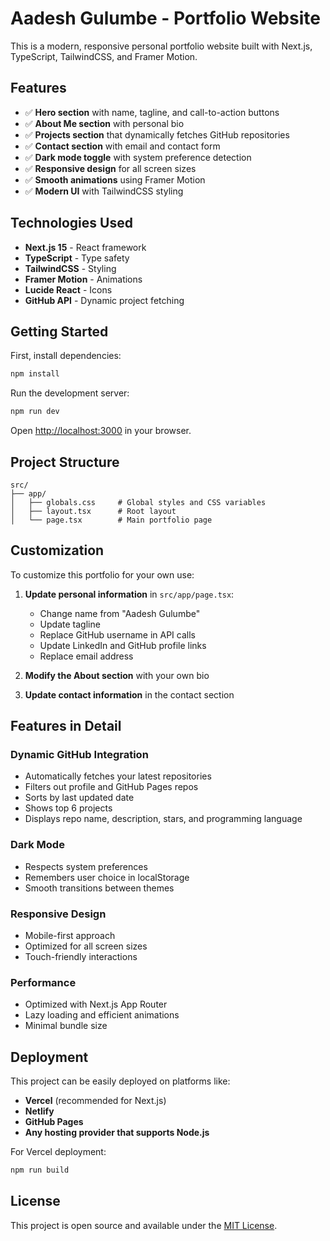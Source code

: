 # Aadesh Gulumbe - Portfolio Website

This is a modern, responsive personal portfolio website built with Next.js, TypeScript, TailwindCSS, and Framer Motion.

## Features

- ✅ **Hero section** with name, tagline, and call-to-action buttons
- ✅ **About Me section** with personal bio
- ✅ **Projects section** that dynamically fetches GitHub repositories
- ✅ **Contact section** with email and contact form
- ✅ **Dark mode toggle** with system preference detection
- ✅ **Responsive design** for all screen sizes
- ✅ **Smooth animations** using Framer Motion
- ✅ **Modern UI** with TailwindCSS styling

## Technologies Used

- **Next.js 15** - React framework
- **TypeScript** - Type safety
- **TailwindCSS** - Styling
- **Framer Motion** - Animations
- **Lucide React** - Icons
- **GitHub API** - Dynamic project fetching

## Getting Started

First, install dependencies:

```bash
npm install
```

Run the development server:

```bash
npm run dev
```

Open [http://localhost:3000](http://localhost:3000) in your browser.

## Project Structure

```
src/
├── app/
│   ├── globals.css     # Global styles and CSS variables
│   ├── layout.tsx      # Root layout
│   └── page.tsx        # Main portfolio page
```

## Customization

To customize this portfolio for your own use:

1. **Update personal information** in `src/app/page.tsx`:
   - Change name from "Aadesh Gulumbe"
   - Update tagline
   - Replace GitHub username in API calls
   - Update LinkedIn and GitHub profile links
   - Replace email address

2. **Modify the About section** with your own bio

3. **Update contact information** in the contact section

## Features in Detail

### Dynamic GitHub Integration
- Automatically fetches your latest repositories
- Filters out profile and GitHub Pages repos
- Sorts by last updated date
- Shows top 6 projects
- Displays repo name, description, stars, and programming language

### Dark Mode
- Respects system preferences
- Remembers user choice in localStorage
- Smooth transitions between themes

### Responsive Design
- Mobile-first approach
- Optimized for all screen sizes
- Touch-friendly interactions

### Performance
- Optimized with Next.js App Router
- Lazy loading and efficient animations
- Minimal bundle size

## Deployment

This project can be easily deployed on platforms like:
- **Vercel** (recommended for Next.js)
- **Netlify**
- **GitHub Pages**
- **Any hosting provider that supports Node.js**

For Vercel deployment:
```bash
npm run build
```

## License

This project is open source and available under the [MIT License](LICENSE).
